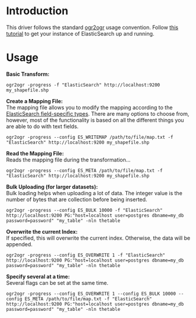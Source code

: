 # Introduction #

This driver follows the standard [ogr2ogr](http://www.gdal.org/ogr2ogr.html) usage convention. Follow [this tutorial](http://www.elasticsearch.org/guide/reference/setup/installation.html) to get your instance of ElasticSearch up and running.

# Usage #

**Basic Transform:**
```
ogr2ogr -progress -f "ElasticSearch" http://localhost:9200 my_shapefile.shp
```

**Create a Mapping File:** <br />
The mapping file allows you to modify the mapping according to the [ElasticSearch field-specific types](http://www.elasticsearch.org/guide/reference/mapping/core-types.html). There are many options to choose from, however, most of the functionality is based on all the different things you are able to do with text fields.
```
ogr2ogr -progress --config ES_WRITEMAP /path/to/file/map.txt -f "ElasticSearch" http://localhost:9200 my_shapefile.shp
```

**Read the Mapping File:** <br />
Reads the mapping file during the transformation...
```
ogr2ogr -progress --config ES_META /path/to/file/map.txt -f "ElasticSearch" http://localhost:9200 my_shapefile.shp
```

**Bulk Uploading (for larger datasets):** <br />
Bulk loading helps when uploading a lot of data. The integer value is the number of bytes that are collection before being inserted.
```
ogr2ogr -progress --config ES_BULK 10000 -f "ElasticSearch" http://localhost:9200 PG:"host=localhost user=postgres dbname=my_db password=password" "my_table" -nln thetable
```

**Overwrite the current Index:** <br />
If specified, this will overwrite the current index. Otherwise, the data will be appended.
```
ogr2ogr -progress --config ES_OVERWRITE 1 -f "ElasticSearch" http://localhost:9200 PG:"host=localhost user=postgres dbname=my_db password=password" "my_table" -nln thetable
```

**Specify several at a time:** <br />
Several flags can be set at the same time.
```
ogr2ogr -progress --config ES_OVERWRITE 1 --config ES_BULK 10000 --config ES_META /path/to/file/map.txt -f "ElasticSearch" http://localhost:9200 PG:"host=localhost user=postgres dbname=my_db password=password" "my_table" -nln thetable
```